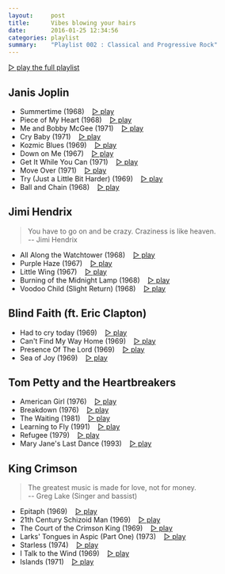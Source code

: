 ```yaml
---
layout:     post
title:      Vibes blowing your hairs
date:       2016-01-25 12:34:56
categories: playlist
summary:    "Playlist 002 : Classical and Progressive Rock"
---
```


[▷ play the full playlist](https://www.youtube.com/playlist?list=PLGPZCTmUoT74hIyA7fDZIoB3mT18wlw7v)


## Janis Joplin

- Summertime (1968)
  &nbsp;&nbsp; [▷ play](https://www.youtube.com/watch?v=bn5TNqjuHiU&index=1&list=PLGPZCTmUoT74hIyA7fDZIoB3mT18wlw7v)
- Piece of My Heart (1968)
  &nbsp;&nbsp; [▷ play](https://www.youtube.com/watch?v=lpUbIjZBODE&index=2&list=PLGPZCTmUoT74hIyA7fDZIoB3mT18wlw7v)
- Me and Bobby McGee (1971)
  &nbsp;&nbsp; [▷ play](https://www.youtube.com/watch?v=sfjon-ZTqzU&index=3&list=PLGPZCTmUoT74hIyA7fDZIoB3mT18wlw7v)
- Cry Baby (1971)
  &nbsp;&nbsp; [▷ play](https://www.youtube.com/watch?v=eDIaDS9HhMw&index=4&list=PLGPZCTmUoT74hIyA7fDZIoB3mT18wlw7v)
- Kozmic Blues (1969)
  &nbsp;&nbsp; [▷ play](https://www.youtube.com/watch?v=Qg0UyCPmksQ&index=5&list=PLGPZCTmUoT74hIyA7fDZIoB3mT18wlw7v)
- Down on Me (1967)
  &nbsp;&nbsp; [▷ play](https://www.youtube.com/watch?v=DWwMXeJccBE&index=6&list=PLGPZCTmUoT74hIyA7fDZIoB3mT18wlw7v)
- Get It While You Can (1971)
  &nbsp;&nbsp; [▷ play](https://www.youtube.com/watch?v=blGnTHyWbIA&index=7&list=PLGPZCTmUoT74hIyA7fDZIoB3mT18wlw7v)
- Move Over (1971)
  &nbsp;&nbsp; [▷ play](https://www.youtube.com/watch?v=M0E6TMHy_RA&index=8&list=PLGPZCTmUoT74hIyA7fDZIoB3mT18wlw7v)
- Try (Just a Little Bit Harder) (1969)
  &nbsp;&nbsp; [▷ play](https://www.youtube.com/watch?v=vU9Dsl89UGo&index=9&list=PLGPZCTmUoT74hIyA7fDZIoB3mT18wlw7v)
- Ball and Chain (1968)
  &nbsp;&nbsp; [▷ play](https://www.youtube.com/watch?v=b_Pk1KjL_pg&index=10&list=PLGPZCTmUoT74hIyA7fDZIoB3mT18wlw7v)


## Jimi Hendrix

> You have to go on and be crazy. Craziness is like heaven.
>  <br/>-- Jimi Hendrix

- All Along the Watchtower (1968)
  &nbsp;&nbsp; [▷ play](https://www.youtube.com/watch?v=TLV4_xaYynY&index=11&list=PLGPZCTmUoT74hIyA7fDZIoB3mT18wlw7v)
- Purple Haze (1967)
  &nbsp;&nbsp; [▷ play](https://www.youtube.com/watch?v=qXtX76hoEZw&index=12&list=PLGPZCTmUoT74hIyA7fDZIoB3mT18wlw7v)
- Little Wing (1967)
  &nbsp;&nbsp; [▷ play](https://www.youtube.com/watch?v=lau0Iikw1vQ&index=13&list=PLGPZCTmUoT74hIyA7fDZIoB3mT18wlw7v)
- Burning of the Midnight Lamp (1968)
  &nbsp;&nbsp; [▷ play](https://www.youtube.com/watch?v=j60OzzR7mMk&index=14&list=PLGPZCTmUoT74hIyA7fDZIoB3mT18wlw7v)
- Voodoo Child (Slight Return) (1968)
  &nbsp;&nbsp; [▷ play](https://www.youtube.com/watch?v=IZBlqcbpmxY&index=15&list=PLGPZCTmUoT74hIyA7fDZIoB3mT18wlw7v)


## Blind Faith (ft. Eric Clapton)

- Had to cry today (1969)
  &nbsp;&nbsp; [▷ play](https://www.youtube.com/watch?v=bjuxK0VpIsQ&index=16&list=PLGPZCTmUoT74hIyA7fDZIoB3mT18wlw7v)
- Can't Find My Way Home (1969)
  &nbsp;&nbsp; [▷ play](https://www.youtube.com/watch?v=3TyynO6O0kc&index=17&list=PLGPZCTmUoT74hIyA7fDZIoB3mT18wlw7v)
- Presence Of The Lord (1969)
  &nbsp;&nbsp; [▷ play](https://www.youtube.com/watch?v=g69EWScWE0U&index=18&list=PLGPZCTmUoT74hIyA7fDZIoB3mT18wlw7v)
- Sea of Joy (1969)
  &nbsp;&nbsp; [▷ play](https://www.youtube.com/watch?v=D2oOixUnzkc&index=19&list=PLGPZCTmUoT74hIyA7fDZIoB3mT18wlw7v)


## Tom Petty and the Heartbreakers

- American Girl (1976)
  &nbsp;&nbsp; [▷ play](https://www.youtube.com/watch?v=33mec03xeow&index=20&list=PLGPZCTmUoT74hIyA7fDZIoB3mT18wlw7v)
- Breakdown (1976)
  &nbsp;&nbsp; [▷ play](https://www.youtube.com/watch?v=fsKsFU766Io&index=21&list=PLGPZCTmUoT74hIyA7fDZIoB3mT18wlw7v)
- The Waiting (1981)
  &nbsp;&nbsp; [▷ play](https://www.youtube.com/watch?v=uMyCa35_mOg&index=22&list=PLGPZCTmUoT74hIyA7fDZIoB3mT18wlw7v)
- Learning to Fly (1991)
  &nbsp;&nbsp; [▷ play](https://www.youtube.com/watch?v=s5BJXwNeKsQ&index=23&list=PLGPZCTmUoT74hIyA7fDZIoB3mT18wlw7v)
- Refugee (1979)
  &nbsp;&nbsp; [▷ play](https://www.youtube.com/watch?v=fFnOfpIJL0M&index=24&list=PLGPZCTmUoT74hIyA7fDZIoB3mT18wlw7v)
- Mary Jane's Last Dance (1993)
  &nbsp;&nbsp; [▷ play](https://www.youtube.com/watch?v=aowSGxim_O8&index=25&list=PLGPZCTmUoT74hIyA7fDZIoB3mT18wlw7v)


## King Crimson

> The greatest music is made for love, not for money.
> <br/>-- Greg Lake (Singer and bassist)

- Epitaph (1969)
  &nbsp;&nbsp; [▷ play](https://www.youtube.com/watch?v=wjjYTSwA5mQ&index=26&list=PLGPZCTmUoT74hIyA7fDZIoB3mT18wlw7v)
  <!-- long: https://www.youtube.com/watch?v=NURDpnR-cEg -->
- 21th Century Schizoid Man (1969)
  &nbsp;&nbsp; [▷ play](https://www.youtube.com/watch?v=Cj-H6UkKJFI&index=27&list=PLGPZCTmUoT74hIyA7fDZIoB3mT18wlw7v)
- The Court of the Crimson King (1969)
  &nbsp;&nbsp; [▷ play](https://www.youtube.com/watch?v=eHJ7An2CMB4&index=28&list=PLGPZCTmUoT74hIyA7fDZIoB3mT18wlw7v)
- Larks' Tongues in Aspic (Part One) (1973)
  &nbsp;&nbsp; [▷ play](https://www.youtube.com/watch?v=rlDInWEczd8&index=29&list=PLGPZCTmUoT74hIyA7fDZIoB3mT18wlw7v)
- Starless (1974)
  &nbsp;&nbsp; [▷ play](https://www.youtube.com/watch?v=OfR6_V91fG8&index=30&list=PLGPZCTmUoT74hIyA7fDZIoB3mT18wlw7v)
- I Talk to the Wind (1969)
  &nbsp;&nbsp; [▷ play](https://www.youtube.com/watch?v=tJa5sxlvsVg&index=31&list=PLGPZCTmUoT74hIyA7fDZIoB3mT18wlw7v)
- Islands (1971)
  &nbsp;&nbsp; [▷ play](https://www.youtube.com/watch?v=vBgVTSGNE3I&index=32&list=PLGPZCTmUoT74hIyA7fDZIoB3mT18wlw7v)

<!-- 
  &nbsp;&nbsp; [▷ play]()
-->
